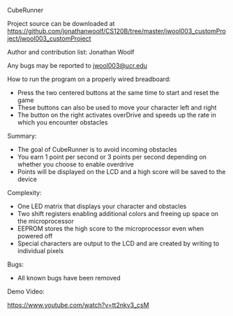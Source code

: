 CubeRunner

Project source can be downloaded at https://github.com/jonathanwoolf/CS120B/tree/master/jwool003_customProject/jwool003_customProject

Author and contribution list: Jonathan Woolf 

Any bugs may be reported to jwool003@ucr.edu

How to run the program on a properly wired breadboard:

* Press the two centered buttons at the same time to start and reset the game
* These buttons can also be used to move your character left and right
* The button on the right activates overDrive and speeds up the rate in which you encounter obstacles

Summary:

* The goal of CubeRunner is to avoid incoming obstacles
* You earn 1 point per second or 3 points per second depending on whether you choose to enable overdrive
* Points will be displayed on the LCD and a high score will be saved to the device

Complexity:

* One LED matrix that displays your character and obstacles
* Two shift registers enabling additional colors and freeing up space on the microprocessor 
* EEPROM stores the high score to the microprocessor even when powered off
* Special characters are output to the LCD and are created by writing to individual pixels

Bugs:

* All known bugs have been removed

Demo Video:

https://www.youtube.com/watch?v=tt2nkv3_csM
